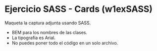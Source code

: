 # Ejercicio SASS - Cards (w1exSASS)

Maqueta la captura adjunta usando SASS.

- BEM para los nombres de las clases.
- La tipografía es Arial.
- No puedes poner todo el código en un solo archivo.
